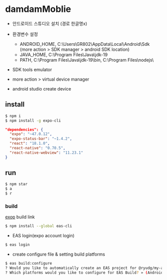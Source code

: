 # damdamMoblie

- 안드로이드 스튜디오 설치 (경로 한글명x)
- 환경변수 설정
  - ANDROID_HOME, C:\Users\GR802\AppData\Local\Android\Sdk (more action > SDK manager > android SDK location)
  - JAVA_HOME, C:\Program Files\Java\jdk-19
  - PATH, C:\Program Files\Java\jdk-19\bin, C:\Program Files\nodejs\

- SDK tools emulator 
- more action > virtual device manager
- android studio create device

## install
```bash
$ npm i
$ npm install -g expo-cli
```

```json
"dependencies": {
  "expo": "~47.0.12",
  "expo-status-bar": "~1.4.2",
  "react": "18.1.0",
  "react-native": "0.70.5",
  "react-native-webview": "11.23.1"
}
```
## run
```bash
$ npm star
$ a
$ r
```

### build 
[exop](https://docs.expo.dev/eas-update/migrate-to-eas-update/#install-eas-cli) build link
```bash
$ npm install --global eas-cli
```
- EAS login(expo account login)
```bash
$ eas login
```
- create configure file  & setting build platforms
```bash
$ eas build:configure
? Would you like to automatically create an EAS project for @ryudg/my-app? >> (y)
? Which platforms would you like to configure for EAS Build? » (Android)
```

